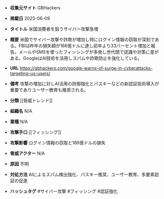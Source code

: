 - **収集元サイト**
GBHackers

- **掲載日**
2025-06-09

- **タイトル**
米国消費者を狙うサイバー攻撃急増

- **概要**
米国でサイバー攻撃や詐欺が増加し特にログイン情報の窃取が深刻である。FBIは昨年の損失額が166億ドルに達し前年より33パーセント増加と報告。メールやSMSを使ったフィッシングが多発し世代間で認識や対策に差がある。GoogleはAI技術を活用しスパムや詐欺防止を強化している。

- **URL**
https://gbhackers.com/google-warns-of-surge-in-cyberattacks-targeting-us-users/

- **備考**
攻撃の増加に対しAI活用の防御強化とパスキーなどの新認証技術導入が重要でありユーザー教育も推奨される。

- **分類**
[[脅威トレンド]]

- **組織名**
N/A

- **業種**
N/A

- **攻撃手口**
[[フィッシング]]

- **攻撃影響**
ログイン情報の窃取と166億ドルの損失

- **脅威アクター**
N/A

- **原因**
不明

- **対処方法**
AIによるスパム検出強化、パスキー推奨、ユーザー教育、多要素認証の促進

- **ハッシュタグ**
#サイバー攻撃 #フィッシング #認証強化
